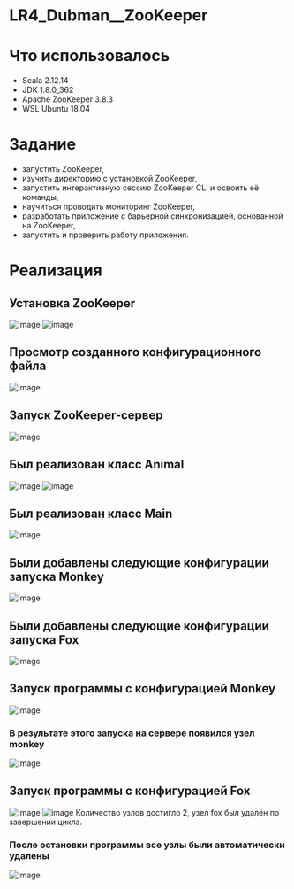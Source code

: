 # LR4_Dubman__ZooKeeper

# Что использовалось
- Scala 2.12.14
- JDK 1.8.0_362
- Apache ZooKeeper 3.8.3
- WSL Ubuntu 18.04

# Задание
- запустить ZooKeeper,
- изучить директорию с установкой ZooKeeper,
- запустить интерактивную сессию ZooKeeper CLI и освоить её команды,
- научиться проводить мониторинг ZooKeeper,
- разработать приложение с барьерной синхронизацией, основанной на ZooKeeper,
- запустить и проверить работу приложения.

# Реализация
## Установка ZooKeeper
![image](https://github.com/Won20/Big-Data/assets/102918065/86b50b1a-369f-4d92-aeca-91abf4791023)
![image](https://github.com/Won20/Big-Data/assets/102918065/b37ad688-5c90-4e08-a8ab-90992e8ba16e)

## Просмотр созданного конфигурационного файла
![image](https://github.com/Won20/Big-Data/assets/102918065/d84841d4-df6d-4dbd-bd3b-ff373add007e)

## Запуск ZooKeeper-сервер
 ![image](https://github.com/Won20/Big-Data/assets/102918065/962cb2c0-81d1-4afe-bb32-3f60df549e30)

## Был реализован класс Animal
![image](https://github.com/Won20/Big-Data/assets/102918065/29745f9d-fcad-415e-9c7b-6879512f818c)
![image](https://github.com/Won20/Big-Data/assets/102918065/923cdf23-c669-4337-bfc4-d1bbaa6f97f8)

## Был реализован класс Main
![image](https://github.com/Won20/Big-Data/assets/102918065/9f988bff-392a-4953-b0b9-5c4d20ece94e)

## Были добавлены следующие конфигурации запуска Monkey
![image](https://github.com/Won20/Big-Data/assets/102918065/b25dad97-5eb9-434e-b89c-dc9479c40cec)

## Были добавлены следующие конфигурации запуска Fox
![image](https://github.com/Won20/Big-Data/assets/102918065/516858a9-845d-40ea-a9cc-58437419e59a)

## Запуск программы с конфигурацией Monkey
![image](https://github.com/Won20/Big-Data/assets/102918065/e6500422-8b2a-4b94-a11d-9f972312075d)

### В результате этого запуска на сервере появился узел monkey
![image](https://github.com/Won20/Big-Data/assets/102918065/02a04cf8-e9b0-4395-839b-a143aa4ee144)

## Запуск программы с конфигурацией Fox
![image](https://github.com/Won20/Big-Data/assets/102918065/0e3b68af-b712-4603-85ad-ca51fffea688)
![image](https://github.com/Won20/Big-Data/assets/102918065/12bedf5b-8ced-43e2-be8d-499d02fd7c5d)
Количество узлов достигло 2, узел fox был удалён по завершении цикла.

### После остановки программы все узлы были автоматически удалены
![image](https://github.com/Won20/Big-Data/assets/102918065/508de27b-311b-4e20-a338-0d60820e694c)


